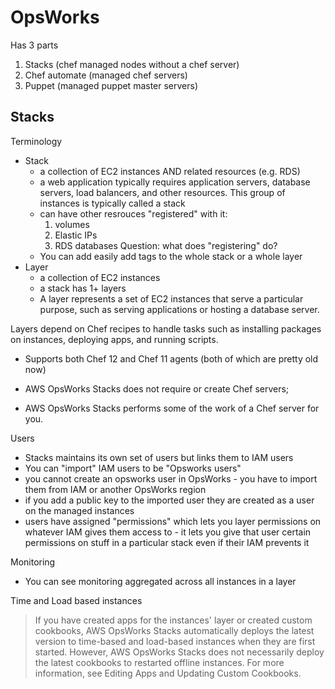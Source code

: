 # OpsWorks

Has 3 parts

1. Stacks (chef managed nodes without a chef server)
1. Chef automate (managed chef servers)
1. Puppet (managed puppet master servers)

## Stacks

Terminology

* Stack
    * a collection of EC2 instances AND related resources (e.g. RDS)
    * a web application typically requires application servers, database servers, load balancers, and other resources. This group of instances is typically called a stack
    * can have other resrouces "registered" with it:
        1. volumes
        1. Elastic IPs
        1. RDS databases
        Question: what does "registering" do?
    * You can add easily add tags to the whole stack or a whole layer
* Layer
    * a collection of EC2 instances
    * a stack has 1+ layers
    * A layer represents a set of EC2 instances that serve a particular purpose, such as serving applications or hosting a database server.

Layers depend on Chef recipes to handle tasks such as installing packages on instances, deploying apps, and running scripts.

* Supports both Chef 12 and Chef 11 agents (both of which are pretty old now)

* AWS OpsWorks Stacks does not require or create Chef servers;
* AWS OpsWorks Stacks performs some of the work of a Chef server for you.


Users

* Stacks maintains its own set of users but links them to IAM users
* You can "import" IAM users to be "Opsworks users"
* you cannot create an opsworks user in OpsWorks - you have to import them from IAM or another OpsWorks region
* if you add a public key to the imported user they are created as a user on the managed instances
* users have assigned "permissions" which lets you layer permissions on whatever IAM gives them access to - it lets you give that user certain permissions on stuff in a particular stack even if their IAM prevents it

Monitoring

* You can see monitoring aggregated across all instances in a layer


Time and Load based instances

> If you have created apps for the instances' layer or created custom cookbooks,
> AWS OpsWorks Stacks automatically deploys the latest version to time-based
> and load-based instances when they are first started. However, AWS OpsWorks
> Stacks does not necessarily deploy the latest cookbooks to restarted offline
> instances. For more information, see Editing Apps and Updating Custom
> Cookbooks.
